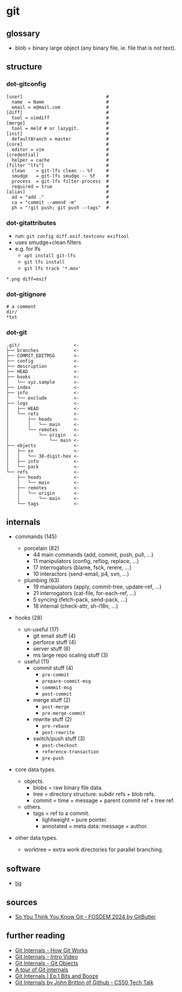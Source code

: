 
# git

## glossary

 - blob = binary large object (any binary file, ie. file that is not text).

## structure

### dot-gitconfig

```gitconfig
[user]                               #
  name  = Name                       #
  email = e@mail.com                 #
[diff]                               #
  tool = vimdiff                     #
[merge]                              #
  tool = meld # or lazygit.          #
[init]                               #
  defaultBranch = master             #
[core]                               #
  editor = vim                       #
[credential]                         #
  helper = cache                     #
[filter "lfs"]                       #
  clean    = git-lfs clean -- %f     #
  smudge   = git-lfs smudge -- %f    #
  process  = git-lfs filter-process  #
  required = true                    #
[alias]                              #
  ad = "add ."                       #
  ca = "commit --amend -m"           #
  ph = "!git push; git push --tags"  #
```

### dot-gitattributes

 - run: `git config diff.exif.textconv exiftool`
 - uses smudge+clean filters
 - e.g. for lfs
   - `apt install git-lfs`
   - `git lfs install`
   - `git lfs track '*.mov'`

```text
*.png diff=exif
```

### dot-gitignore

```text
# a comment
dir/
*txt
```

### dot-git

```text
.git/                    <-
├── branches             <-
├── COMMIT_EDITMSG       <-
├── config               <-
├── description          <-
├── HEAD                 <-
├── hooks                <-
│   └── xyz.sample       <-
├── index                <-
├── info                 <-
│   └── exclude          <-
├── logs                 <-
│   ├── HEAD             <-
│   └── refs             <-
│       ├── heads        <-
│       │   └── main     <-
│       └── remotes      <-
│           └── origin   <-
│               └── main <-
├── objects              <-
│   ├── xx               <-
│   │   └── 38-digit-hex <-
│   ├── info             <-
│   └── pack             <-
└── refs                 <-
    ├── heads            <-
    │   └── main         <-
    ├── remotes          <-
    │   └── origin       <-
    │       └── main     <-
    └── tags             <-
```

## internals

 - commands (145)
   - porcelain (82)
     - 44 main commands (add, commit, push, pull, ...)
     - 11 manipulators  (config, reflog, replace, ...)
     - 17 interrogators (blame, fsck, rerere, ...)
     - 10 interactors   (send-email, p4, svn, ...)
   - plumbing (63)
     - 19 manipulators  (apply, commit-tree, update-ref, ...)
     - 21 interrogators (cat-file, for-each-ref, ...)
     -  5 syncing       (fetch-pack, send-pack, ...)
     - 18 internal      (check-attr, sh-i18n, ...)

 - hooks (28)
   - un-useful (17)
     - git email stuff (4)
     - perforce stuff (4)
     - server stuff (6)
     - ms large repo scaling stuff (3)
   - useful (11)
     - commit stuff (4)
       - `pre-commit`
       - `prepare-commit-msg`
       - `commmit-msg`
       - `post-commit`
     - merge stuff (2)
       - `post-merge`
       - `pre-merge-commit`
     - rewrite stuff (2)
       - `pre-rebase`
       - `post-rewrite`
     - switch/push stuff (3)
       - `post-checkout`
       - `reference-transaction`
       - `pre-push`

 - core data types.
   - objects.
     - blobs  = raw binary file data.
     - tree   = directory structure: subdir refs + blob refs.
     - commit = time + message + parent commit ref + tree ref.
   - others.
     - tags   = ref to a commit.
       - lightweight = pure pointer.
       - annotated   = meta data: message + author.
 - other data types.
   - worktree = extra work directories for parallel branching.

## software

 - [tig](https://github.com/jonas/tig)

## sources

 - [So You Think You Know Git - FOSDEM 2024 by GitButler](https://www.youtube.com/watch?v=aolI_Rz0ZqY)

## further reading

 - [Git Internals - How Git Works](https://www.youtube.com/watch?v=P6jD966jzlk)
 - [Git Internals - Intro Video](https://www.youtube.com/watch?v=fWMKue-WBok&list=PL9lx0DXCC4BNUby5H58y6s2TQVLadV8v7)
 - [Git Internals - Git Objects](https://www.youtube.com/watch?v=MyvyqdQ3OjI)
 - [A tour of Git internals](https://www.youtube.com/watch?v=pfOAxFWNUkQ)
 - [Git Internals | Ep.1 Bits and Booze](https://www.youtube.com/watch?v=JYH5ILv5g1g)
 - [Git Internals by John Britton of Github - CS50 Tech Talk](https://www.youtube.com/watch?v=lG90LZotrpo&list=PLIVFFNmCp144Ki90PUUcSEnMdWxsUbglE)

